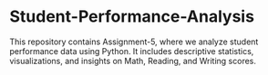 # Student-Performance-Analysis
 This repository contains Assignment-5, where we analyze student performance data using Python.   It includes descriptive statistics, visualizations, and insights on Math, Reading, and Writing scores.
